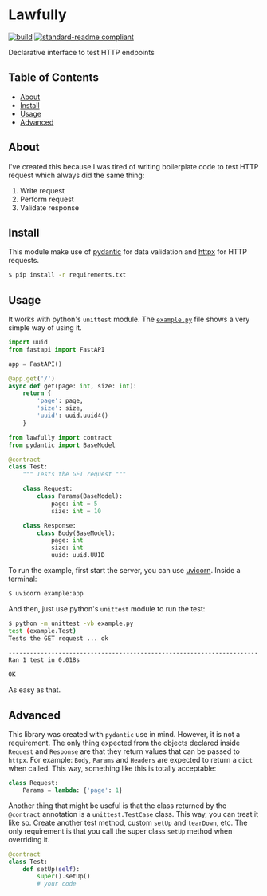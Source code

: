# Lawfully

[![build](https://github.com/meyer1994/lawfully/actions/workflows/build.yml/badge.svg)](https://github.com/meyer1994/lawfully/actions/workflows/build.yml)
[![standard-readme compliant](https://img.shields.io/badge/readme%20style-standard-brightgreen.svg?style=flat-square)](https://github.com/RichardLitt/standard-readme)

Declarative interface to test HTTP endpoints

## Table of Contents

- [About](#about)
- [Install](#install)
- [Usage](#usage)
- [Advanced](#advanced)

## About

I've created this because I was tired of writing boilerplate code to test HTTP
request which always did the same thing:

1. Write request
1. Perform request
1. Validate response

## Install

This module make use of [pydantic][1] for data validation and [httpx][2] for
HTTP requests.

```sh
$ pip install -r requirements.txt
```

## Usage

It works with python's `unittest` module. The [`example.py`](./example.py) file
shows a very simple way of using it.

```py
import uuid
from fastapi import FastAPI

app = FastAPI()

@app.get('/')
async def get(page: int, size: int):
    return {
        'page': page,
        'size': size,
        'uuid': uuid.uuid4()
    }

from lawfully import contract
from pydantic import BaseModel

@contract
class Test:
    """ Tests the GET request """

    class Request:
        class Params(BaseModel):
            page: int = 5
            size: int = 10

    class Response:
        class Body(BaseModel):
            page: int
            size: int
            uuid: uuid.UUID
```

To run the example, first start the server, you can use [uvicorn][3]. Inside a
terminal:

```sh
$ uvicorn example:app
```

And then, just use python's `unittest` module to run the test:

```sh
$ python -m unittest -vb example.py
test (example.Test)
Tests the GET request ... ok

----------------------------------------------------------------------
Ran 1 test in 0.018s

OK
```

As easy as that.

## Advanced

This library was created with `pydantic` use in mind. However, it is not a
requirement. The only thing expected from the objects declared inside `Request`
and `Response` are that they return values that can be passed to `httpx`. For
example: `Body`, `Params` and `Headers` are expected to return a `dict` when
called. This way, something like this is totally acceptable:

```py
class Request:
    Params = lambda: {'page': 1}
```

Another thing that might be useful is that the class returned by the `@contract`
annotation is a `unittest.TestCase` class. This way, you can treat it like so.
Create another test method, custom `setUp` and `tearDown`, etc. The only
requirement is that you call the super class `setUp` method when overriding it.

```py
@contract
class Test:
    def setUp(self):
        super().setUp()
        # your code
```

[1]: https://pydantic-docs.helpmanual.io/
[2]: https://www.python-httpx.org/
[3]: https://www.uvicorn.org/
